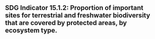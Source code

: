 ## SDG Indicator 15.1.2: Proportion of important sites for terrestrial and freshwater biodiversity that are covered by protected areas, by ecosystem type.


